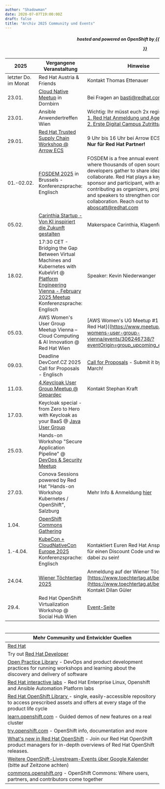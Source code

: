 ```yaml
---
author: "Shadowman"
date: 2020-07-07T19:00:00Z
draft: false
title: "Archiv 2025 Community und Events"
---
```

 
<div style="text-align:right;">
<h5> hosted and powered on OpenShift by<a href="https://marketplace.cancom.at/en-US/home"> {{<figure src="images/CANCOM_Logo_Rot_sRGB.svg" width="100">}}</a> </h5>
</div>

|<nobr>2025</nobr>| Vergangene Veranstaltung | Hinweise | 
| ------------ | ------------- |--------| 
| letzter Do. im Monat | Red Hat Austria & Friends | Kontakt Thomas Ettenauer | 
| 23.01. | [Cloud Native Meetup](https://www.nts.eu/event/cloud-native-meetup-openshift-edition/) in Dornbirn | Bei Fragen an basti@redhat.com wenden | 
| 23.01. | Ansible Anwendertreffen Wien | Wichtig: Ihr müsst euch 2x registrieren! <br> [1. Red Hat Anmeldung und Agenda](https://events.redhat.com/profile/form/index.cfm?PKformID=0x1320995abcd&sc_cid=RHCTE1240000433932) <br> [2. Erste Digital Campus Zutrittsanmeldung](https://events.sparkasse.at/CAMPUS/AnsibleAnwendertreffen) |
| 29.01. | [Red Hat Trusted Supply Chain Workshop @ Arrow ECS](https://secure-eugo.arrow.com/LP=20094) | 9 Uhr bis 16 Uhr bei Arrow ECS in Wien<br><b>Nur für Red Hat Partner!</b> |
| 01.-02.02. | [FOSDEM 2025](https://fosdem.org/2025/practical/) in Brussels - Konferenzsprache: Englisch | FOSDEM is a free annual event in Brussels where thousands of open source software developers gather to share ideas and collaborate. Red Hat plays a key role as a sponsor and participant, with associates contributing as organizers, project leaders, and speakers to strengthen community collaboration. Reach out to aboscatt@redhat.com |
| 05.02. | [Carinthia Startup - Von KI inspiriert die Zukunft gestalten](https://www.eventbrite.at/e/inspired-by-ai-shaping-the-future-tickets-1152003125359) | Makerspace Carinthia, Klagenfurt |
| 18.02. | 17:30 CET - Bridging the Gap Between Virtual Machines and Kubernetes with KubeVirt @ [Platform Engineering Vienna - February 2025 Meetup](https://www.meetup.com/platform-engineering-vienna/events/305915760/) <br> Konferenzsprache: Englisch | Speaker: Kevin Niederwanger |
| 05.03. | AWS Women's User Group Meetup Vienna – Cloud Computing & AI Innovation @ Red Hat Wien | [AWS Women's UG Meetup #1 - hosted by Red Hat]((https://www.meetup.com/aws-womens-user-group-vienna/events/306246738/?eventOrigin=group_upcoming_events) | 
| 09.03. | Deadline DevConf.CZ 2025 Call for Proposals - Englisch | [Call for Proposals](https://pretalx.devconf.info/devconf-cz-2025/cfp) - Submit it by 9th of March! | 
| 11.03. | [4.Keycloak User Group Meetup @ Gepardec](https://www.meetup.com/de-DE/keycloak-user-group-austria/events/305127942/) | Kontakt Stephan Kraft | 
| 17.03. | Keycloak special - from Zero to Hero with Keycloak as your BaaS @ [Java User Group](https://www.meetup.com/java-vienna/events/305897191/?utm_medium=referral&utm_campaign=share-btn_savedevents_share_modal&utm_source=link) | |
| 25.03. | Hands-on Workshop "Secure Application Pipeline" @ [DevOps & Security Meetup](https://www.meetup.com/vienna-devops-security/)  |  |
| 27.03. | Conova Sessions powered by Red Hat "Hands-on Workshop Kubernetes / OpenShift", Salzburg  | Mehr Info & Anmeldung [hier](https://news.conova.com/conova_sessions_27032025)  |
| 1.04. | [OpenShift Commons Gathering](https://commons.openshift.org/gatherings/kubecon-25-apr-01/) | |
| 1.-4.04. | [KubeCon + CloudNativeCon Europe 2025](https://events.linuxfoundation.org/kubecon-cloudnativecon-europe/) Konferenzsprache: Englisch | Kontaktiert Euren Red Hat Ansprechpartner für einen Discount Code und wenn ihr plant dabei zu sein! |
| 24.04. | [Wiener Töchtertag 2025](https://www.toechtertag.at/betrieb/redhat/) | Anmeldung auf der Wiener Töchtertag Seite [https://www.toechtertag.at/betrieb/redhat/](https://www.toechtertag.at/betrieb/redhat/) <br>Kontakt Dilan Güler | 
| 29.4. | Red Hat OpenShift Virtualization Workshop @ Social Hub Wien | [Event-Seite](https://events.redhat.com/profile/form/index.cfm?PKformID=0x1393119abcd&sc_cid=RHCTE1250000443568) | 

#

| Mehr Community und Entwickler Quellen | 
| -------------------------------------------| 
| [Red Hat](https://www.redhat.com/) |
| Try out [Red Hat Developer](https://developers.redhat.com/) |
| [Open Practice Library](https://openpracticelibrary.com/)  - DevOps and product development practices for running workshops and learning about the discovery and delivery of software |
| [Red Hat interactive labs](https://www.redhat.com/en/interactive-labs) - Red Hat Enterprise Linux, Openshift and Ansible Automation Platform labs |
| [Red Hat OpenShift Library ](https://access.redhat.com/articles/7052429) - single, easily-accessible repository to access prescribed assets and offers at every stage of the product life cycle |
| [learn.openshift.com](https://learn.openshift.com) - Guided demos of new features on a real cluster |
| [try.openshift.com](https://try.openshift.com) - OpenShift info, documentation and more |
| [What's new in Red Hat OpenShift](https://www.redhat.com/en/whats-new-red-hat-openshift) - Join our Red Hat OpenShift product managers for in-depth overviews of Red Hat OpenShift releases. |
| [Weitere OpenShift-Livestream-Events über Google Kalender](https://calendar.google.com/calendar/u/0/embed?src=redhatstreaming@gmail.com) (bitte auf Zeitzone achten) |
| [commons.openshift.org](https://commons.openshift.org) - OpenShift Commons: Where users, partners, and contributors come together |

